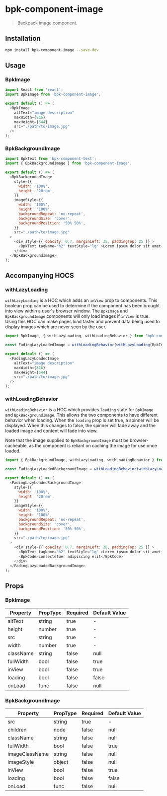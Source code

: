 # bpk-component-image

> Backpack image component.

## Installation

```sh
npm install bpk-component-image --save-dev
```

## Usage

### BpkImage

```js
import React from 'react';
import BpkImage from 'bpk-component-image';

export default () => (
  <BpkImage
    altText="image description"
    maxWidth={816}
    maxHeight={544}
    src="./path/to/image.jpg"
  />
);
```

### BpkBackgroundImage

```js
import BpkText from 'bpk-component-text';
import { BpkBackgroundImage } from 'bpk-component-image';

export default () => (
  <BpkBackgroundImage
    style={{
      width: '100%',
      height: '20rem',
    }}
    imageStyle={{
      width: '100%',
      height: '100%',
      backgroundRepeat: 'no-repeat',
      backgroundSize: 'cover',
      backgroundPosition: '50% 50%',
    }}
    src="./path/to/image.jpg"
  >
    <div style={{ opacity: 0.7, marginLeft: 35, paddingTop: 25 }} >
      <BpkText tagName="h2" textStyle="lg" >Lorem ipsum dolor sit amet</BpkText>
    </div>
  </BpkBackgroundImage>
);
```

## Accompanying HOCS

### withLazyLoading

`withLazyLoading` is a HOC which adds an `inView` prop to components.
This boolean prop can be used to determine if the component has been brought into view within a user's browser window.
The `BpkImage` and `BpkBackgroundImage` components will only load images if `inView` is true.
Using this HOC can make pages load faster and prevent data being used to display images which are never seen by the user.

```js
import BpkImage, { withLazyLoading, withLoadingBehavior } from 'bpk-component-image';

const FadingLazyLoadedImage = withLoadingBehavior(withLazyLoading(BpkImage, document));

export default () => (
  <FadingLazyLoadedImage
    altText="image description"
    maxWidth={816}
    maxHeight={544}
    src="./path/to/image.jpg"
  />
);
```

### withLoadingBehavior
`withLoadingBehavior` is a HOC which provides `loading` state for `BpkImage` and `BpkBackgroundImage`. This allows the two components to have different behavior when loading.
When the `loading` prop is set true, a spinner will be displayed. When this changes to false, the spinner will fade away and the loaded image and content will fade into view.

Note that the image supplied to `BpkBackgroundImage` must be browser-cacheable, as the component is reliant on caching the image for use once loaded.

```js
import { BpkBackgroundImage, withLazyLoading, withLoadingBehavior } from 'bpk-component-image';

const FadingLazyLoadedBackgroundImage = withLoadingBehavior(withLazyLoading(BpkBackgroundImage, document));

export default () => (
  <FadingLazyLoadedBackgroundImage
    style={{
      width: '100%',
      height: '20rem',
    }}
    imageStyle={{
      width: '100%',
      height: '100%',
      backgroundRepeat: 'no-repeat',
      backgroundSize: 'cover',
      backgroundPosition: '50% 50%',
    }}
    src="./path/to/image.jpg"
  >
    <div style={{ opacity: 0.7, marginLeft: 35, paddingTop: 25 }} >
      <BpkText tagName="h2" textStyle="lg" >Lorem ipsum dolor sit amet</BpkText>
      <BpkCode>consectetuer adipiscing elit</BpkCode>
    </div>
  </FadingLazyLoadedBackgroundImage>
);
```

## Props

### BpkImage

| Property         | PropType  | Required | Default Value       |
| ---------------- | --------- | -------- | ------------------- |
| altText          | string    | true     | -                   |
| height           | number    | true     | -                   |
| src              | string    | true     | -                   |
| width            | number    | true     | -                   |
| className        | string    | false    | null                |
| fullWidth        | bool      | false    | true                |
| inView           | bool      | false    | true                |
| loading          | bool      | false    | false               |
| onLoad           | func      | false    | null                |

### BpkBackgroundImage

| Property         | PropType  | Required | Default Value       |
| ---------------- | --------- | -------- | ------------------- |
| src              | string    | true     | -                   |
| children         | node      | false    | null                |
| className        | string    | false    | null                |
| fullWidth        | bool      | false    | true                |
| imageClassName   | string    | false    | null                |
| imageStyle       | object    | false    | null                |
| inView           | bool      | false    | true                |
| loading          | bool      | false    | false               |
| onLoad           | func      | false    | null                |
